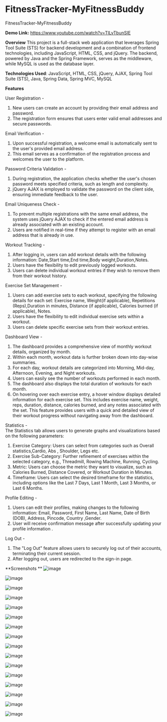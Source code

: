 # FitnessTracker-MyFitnessBuddy
FitnessTracker-MyFitnessBuddy

**Demo Link:** https://www.youtube.com/watch?v=TILvTbunSIE

**Overview**
This project is a full-stack web application that leverages Spring Tool Suite (STS) for backend development and a combination of frontend technologies, including JavaScript, HTML, CSS, and jQuery. The backend, powered by Java and the Spring Framework, serves as the middleware, while MySQL is used as the database layer.

**Technologies Used**: JavaScript, HTML, CSS, jQuery, AJAX, Spring Tool Suite (STS), Java, Spring Data, Spring MVC, MySQL

**Features**

User Registration -  
1. New users can create an account by providing their email address and password.  
2. The registration form ensures that users enter valid email addresses and secure passwords.  

Email Verification -  
1. Upon successful registration, a welcome email is automatically sent to the user's provided email address.  
2. This email serves as a confirmation of the registration process and welcomes the user to the platform.  

Password Criteria Validation -  
1. During registration, the application checks whether the user's chosen password meets specified criteria, such as length and complexity.  
2. jQuery AJAX is employed to validate the password on the client side, ensuring immediate feedback to the user.  

Email Uniqueness Check -  
1. To prevent multiple registrations with the same email address, the system uses jQuery AJAX to check if the entered email address is already associated with an existing account.  
2. Users are notified in real-time if they attempt to register with an email address that is already in use.  

Workout Tracking -  
1. After logging in, users can add workout details with the following information: Date,Start time,End time,Body weight,Duration,Notes.
3. Users have the flexibility to edit previously logged workouts.
5. Users can delete individual workout entries if they wish to remove them from their workout history.

Exercise Set Management -  
1. Users can add exercise sets to each workout, specifying the following details for each set:  Exercise name, Weight(if applicable), Repetitions (Reps),Duration in minutes, Distance (if applicable), Calories burned (if applicable), Notes.  
2. Users have the flexibility to edit individual exercise sets within a workout.  
3. Users can delete specific exercise sets from their workout entries.  

Dashboard View -  
1. The dashboard provides a comprehensive view of monthly workout details, organized by month.
3. Within each month, workout data is further broken down into day-wise summaries.  
4. For each day, workout details are categorized into Morning, Mid-day, Afternoon, Evening, and Night workouts.  
5. Users can easily see the number of workouts performed in each month.  
6. The dashboard also displays the total duration of workouts for each month.  
7. On hovering over each exercise entry, a hover window displays detailed information for each exercise set. This includes exercise name, weight, reps, duration, distance, calories burned, and any notes associated with the set. This feature provides users with a quick and detailed view of their workout progress without navigating away from the dashboard.
   
Statistics -   
The Statistics tab allows users to generate graphs and visualizations based on the following parameters:  
  1. Exercise Category: Users can select from categories such as Overall statistics,Cardio, Abs , Shoulder, Legs etc.  
  2. Exercise Sub-Category: Further refinement of exercises within the selected category, e.g., Threadmill, Rowing Machine, Running, Cycling.  
  3. Metric: Users can choose the metric they want to visualize, such as Calories Burned, Distance Covered, or Workout Duration in Minutes.  
  4. Timeframe: Users can select the desired timeframe for the statistics, including options like the Last 7 Days, Last 1 Month, Last 3 Months, or Last 6 Months.  

Profile Editing -  
1. Users can edit their profiles, making changes to the following information: Email, Password, First Name, Last Name, Date of Birth (DOB), Address, Pincode, Country ,Gender.  
2. User will receive confirmation message after successfully updating your profile information .  

Log Out -  
1. The "Log Out" feature allows users to securely log out of their accounts, terminating their current session.  
2. After logging out, users are redirected to the sign-in page.  

**Screenshots **
![image](https://github.com/Rulesofgames/FitnessTracker-MyFitnessBuddy/assets/63700137/ecb81275-522e-478d-a52f-b2a852e74358)

![image](https://github.com/Rulesofgames/FitnessTracker-MyFitnessBuddy/assets/63700137/e0d36c29-207a-43de-81f1-1c062e97b01f)

![image](https://github.com/Rulesofgames/FitnessTracker-MyFitnessBuddy/assets/63700137/c097921a-b9a1-4f5e-97a8-a7645cab3c12)

![image](https://github.com/Rulesofgames/FitnessTracker-MyFitnessBuddy/assets/63700137/5fc80c39-ca73-4647-8b94-163a64dd1364)

![image](https://github.com/Rulesofgames/FitnessTracker-MyFitnessBuddy/assets/63700137/3e9d891d-06f3-4022-b156-865bae8261d2)

![image](https://github.com/Rulesofgames/FitnessTracker-MyFitnessBuddy/assets/63700137/3f99f81b-90ce-49dd-8ca9-f80eb9b5080a)

![image](https://github.com/Rulesofgames/FitnessTracker-MyFitnessBuddy/assets/63700137/e5ef2cfa-93bf-46e6-a5d6-ec3c364ee96e)

![image](https://github.com/Rulesofgames/FitnessTracker-MyFitnessBuddy/assets/63700137/377aff81-32d2-4694-9ebb-41918fd3341c)

![image](https://github.com/Rulesofgames/FitnessTracker-MyFitnessBuddy/assets/63700137/74bbbba1-d814-452d-a722-386b91cccdb3)

![image](https://github.com/Rulesofgames/FitnessTracker-MyFitnessBuddy/assets/63700137/97220a55-8f44-4f3d-8950-568ef4e56e09)

![image](https://github.com/Rulesofgames/FitnessTracker-MyFitnessBuddy/assets/63700137/d0a6e600-2744-4db0-8f5e-33020b276c0c)

![image](https://github.com/Rulesofgames/FitnessTracker-MyFitnessBuddy/assets/63700137/a2a8642b-f972-437c-ad41-f84759b2a4cf)

![image](https://github.com/Rulesofgames/FitnessTracker-MyFitnessBuddy/assets/63700137/5da7b704-42cb-4fee-bf0d-e93a9e778c2f)

![image](https://github.com/Rulesofgames/FitnessTracker-MyFitnessBuddy/assets/63700137/6da3cada-6e67-466f-9181-867363465864)

![image](https://github.com/Rulesofgames/FitnessTracker-MyFitnessBuddy/assets/63700137/5a89579b-70fc-4b7a-bd1f-acbb37c996e6)

![image](https://github.com/Rulesofgames/FitnessTracker-MyFitnessBuddy/assets/63700137/56fda9fa-c778-4e71-a553-70629068c1e8)















